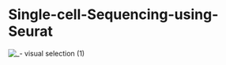 # Single-cell-Sequencing-using-Seurat
![_- visual selection (1)](https://github.com/user-attachments/assets/39fbec94-3025-4130-bb5f-9496a01a7a51)
